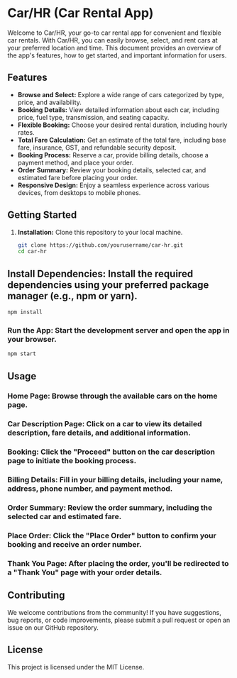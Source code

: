 # Car/HR (Car Rental App)

Welcome to Car/HR, your go-to car rental app for convenient and flexible car rentals. With Car/HR, you can easily browse, select, and rent cars at your preferred location and time. This document provides an overview of the app's features, how to get started, and important information for users.

## Features

- **Browse and Select:** Explore a wide range of cars categorized by type, price, and availability.
- **Booking Details:** View detailed information about each car, including price, fuel type, transmission, and seating capacity.
- **Flexible Booking:** Choose your desired rental duration, including hourly rates.
- **Total Fare Calculation:** Get an estimate of the total fare, including base fare, insurance, GST, and refundable security deposit.
- **Booking Process:** Reserve a car, provide billing details, choose a payment method, and place your order.
- **Order Summary:** Review your booking details, selected car, and estimated fare before placing your order.
- **Responsive Design:** Enjoy a seamless experience across various devices, from desktops to mobile phones.

## Getting Started

1. **Installation:** Clone this repository to your local machine.
   ```bash
   git clone https://github.com/yourusername/car-hr.git
   cd car-hr


## Install Dependencies: Install the required dependencies using your preferred package manager (e.g., npm or yarn).

```bash
npm install
```
### Run the App: Start the development server and open the app in your browser.

```bash
npm start
```
## Usage
### Home Page: Browse through the available cars on the home page.

### Car Description Page: Click on a car to view its detailed description, fare details, and additional information.

### Booking: Click the "Proceed" button on the car description page to initiate the booking process.

### Billing Details: Fill in your billing details, including your name, address, phone number, and payment method.

### Order Summary: Review the order summary, including the selected car and estimated fare.

### Place Order: Click the "Place Order" button to confirm your booking and receive an order number.

### Thank You Page: After placing the order, you'll be redirected to a "Thank You" page with your order details.

## Contributing
We welcome contributions from the community! If you have suggestions, bug reports, or code improvements, please submit a pull request or open an issue on our GitHub repository.

## License
This project is licensed under the MIT License.

